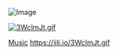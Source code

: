 ![Image](https://github.com/user-attachments/assets/0cedef73-ef04-4a16-a95a-d121453508a3)

<a href="https://iili.io/3WcImJt.gif"><img src="https://iili.io/3WcImJt.gif" alt="3WcImJt.gif" border="0"></a>

[Music](https://www.gequbao.com/music/28204009)
https://iili.io/3WcImJt.gif